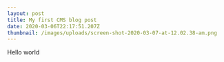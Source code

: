 ```yaml
---
layout: post
title: My first CMS blog post
date: 2020-03-06T22:17:51.207Z
thumbnail: /images/uploads/screen-shot-2020-03-07-at-12.02.38-am.png
---
```


Hello world
